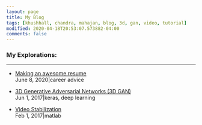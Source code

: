 ```yaml
---
layout: page
title: My Blog
tags: [khushhall, chandra, mahajan, blog, 3d, gan, video, tutorial]
modified: 2020-04-18T20:53:07.573882-04:00
comments: false
---
```


### My Explorations:
----

* [Making an awesome resume](resume-advice/) <br /> June 8, 2020|career advice

* [3D Generative Adversarial Networks (3D GAN)](3dgan/) <br /> Jun 1, 2017|keras, deep learning

* [Video Stabilization](video-stabilization/) <br /> Feb 1, 2017|matlab

<!--* [LSTM-explained](topic/LSTM/)-->
